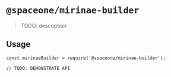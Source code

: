 # `@spaceone/mirinae-builder`

> TODO: description

## Usage

```
const mirinaeBuilder = require('@spaceone/mirinae-builder');

// TODO: DEMONSTRATE API
```
